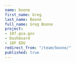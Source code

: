 ```yaml
---
name: boone
first_name: Greg
last_name: Boone
full_name: Greg Boone
project:
- 18f.gsa.gov
- Dashboard
- 18F EDU
redirect_from: "/team/boone/"
published: true
---
```


